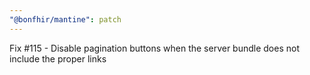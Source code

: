 ```yaml
---
"@bonfhir/mantine": patch
---
```


Fix #115 - Disable pagination buttons when the server bundle does not include the proper links
